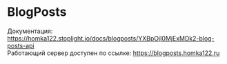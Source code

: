 # BlogPosts
Документация: https://homka122.stoplight.io/docs/blogposts/YXBpOjI0MjExMDk2-blog-posts-api</br>
Работающий сервер доступен по ссылке: https://blogposts.homka122.ru
